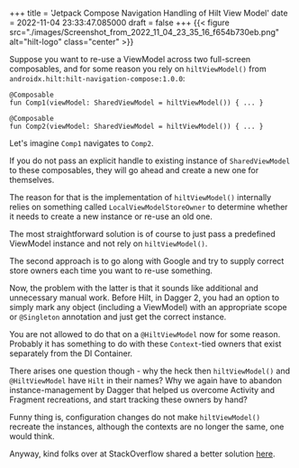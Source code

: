 +++
title = 'Jetpack Compose Navigation Handling of Hilt View Model'
date = 2022-11-04 23:33:47.085000
draft = false
+++
{{< figure src="./images/Screenshot_from_2022_11_04_23_35_16_f654b730eb.png" alt="hilt-logo" class="center" >}}

Suppose you want to re-use a ViewModel across two full-screen composables, and for some reason you rely on `hiltViewModel()` from `androidx.hilt:hilt-navigation-compose:1.0.0`:

```
@Composable
fun Comp1(viewModel: SharedViewModel = hiltViewModel()) { ... }

@Composable
fun Comp2(viewModel: SharedViewModel = hiltViewModel()) { ... }
```

Let's imagine `Comp1` navigates to `Comp2`.

If you do not pass an explicit handle to existing instance of `SharedViewModel` to these composables, they will go ahead and create a new one for themselves.

The reason for that is the implementation of `hiltViewModel()` internally relies on something called `LocalViewModelStoreOwner` to determine whether it needs to create a new instance or re-use an old one.

The most straightforward solution is of course to just pass a predefined ViewModel instance and not rely on `hiltViewModel()`.

The second approach is to go along with Google and try to supply correct store owners each time you want to re-use something.

Now, the problem with the latter is that it sounds like additional and unnecessary manual work. Before Hilt, in Dagger 2, you had an option to simply mark any object (including a ViewModel) with an appropriate scope or `@Singleton` annotation and just get the correct instance.

You are not allowed to do that on a `@HiltViewModel` now for some reason. Probably it has something to do with these `Context`-tied owners that exist separately from the DI Container.

There arises one question though - why the heck then `hiltViewModel()` and `@HiltViewModel` have `Hilt` in their names? Why we again have to abandon instance-management by Dagger that helped us overcome Activity and Fragment recreations, and start tracking these owners by hand?

Funny thing is, configuration changes do not make `hiltViewModel()` recreate the instances, although the contexts are no longer the same, one would think.

Anyway, kind folks over at StackOverflow shared a better solution [here](https://stackoverflow.com/a/69643625/13442292).